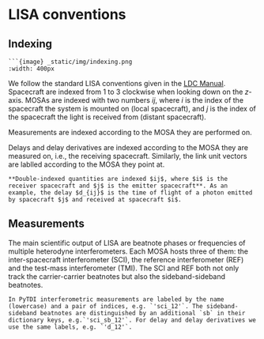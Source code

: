 # LISA conventions

## Indexing

```{sidebar}
```{image} _static/img/indexing.png
:width: 400px
```

We follow the standard LISA conventions given in the [LDC Manual](https://lisa-ldc.lal.in2p3.fr). Spacecraft are indexed from 1 to 3 clockwise when looking down on the $z$-axis. MOSAs are indexed with two numbers $ij$, where $i$ is the index of the spacecraft the system is mounted on (local spacecraft), and $j$ is the index of the spacecraft the light is received from (distant spacecraft).

Measurements are indexed according to the MOSA they are performed on.

Delays and delay derivatives are indexed according to the MOSA they are measured on, i.e., the receiving spacecraft. Similarly, the link unit vectors are lablled according to the MOSA they point at.

```{admonition} Double-index conventions
**Double-indexed quantities are indexed $ij$, where $i$ is the receiver spacecraft and $j$ is the emitter spacecraft**. As an example, the delay $d_{ij}$ is the time of flight of a photon emitted by spacecraft $j$ and received at spacecraft $i$.
```

## Measurements

The main scientific output of LISA are beatnote phases or frequencies of multiple heterodyne interferometers. Each MOSA hosts three of them: the inter-spacecraft interferometer (SCI), the reference interferometer (REF) and the test-mass interferometer (TMI). The SCI and REF both not only track the carrier-carrier beatnotes but also the sideband-sideband beatnotes.

```{admonition} Labeling in PyTDI
In PyTDI interferometric measurements are labeled by the name (lowercase) and a pair of indices, e.g. `'sci_12'`. The sideband-sideband beatnotes are distinguished by an additional `sb` in their dictionary keys, e.g.`'sci_sb_12'`. For delay and delay derivatives we use the same labels, e.g. `'d_12'`.
```
